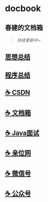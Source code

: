 # docbook

## 春建的文档箱


> _持续更新中~_


## [思想总结](https://www.yangchunjian.com/docbook/#/summary/) 
## [程序总结](https://www.yangchunjian.com/docbook/#/program/)

## [☕️ CSDN](https://yangchunjian.blog.csdn.net) 
## [☕️ 文档箱](https://www.yangchunjian.com/docbook/#/guide/) 
## [☕️ Java面试](https://javainterview.cn)
## [☕️ 亲位网](https://dearlocation.com)
## [☕️ 微信号](https://www.yangchunjian.com/docbook/imgs/dearlocation.jpeg)
## [☕️ 公众号](https://www.yangchunjian.com/docbook/imgs/qrcode_for_gh_8756901e5b12_344.jpg)

